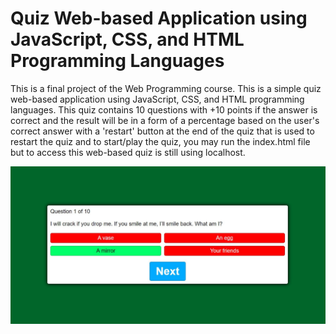 # Quiz Web-based Application using JavaScript, CSS, and HTML Programming Languages
This is a final project of the Web Programming course. This is a simple quiz web-based application using JavaScript, CSS, and HTML programming languages. This quiz contains 10 questions with +10 points if the answer is correct and the result will be in a form of a percentage based on the user's correct answer with a 'restart' button at the end of the quiz that is used to restart the quiz and to start/play the quiz, you may run the index.html file but to access this web-based quiz is still using localhost.

![](quizweb.png)
